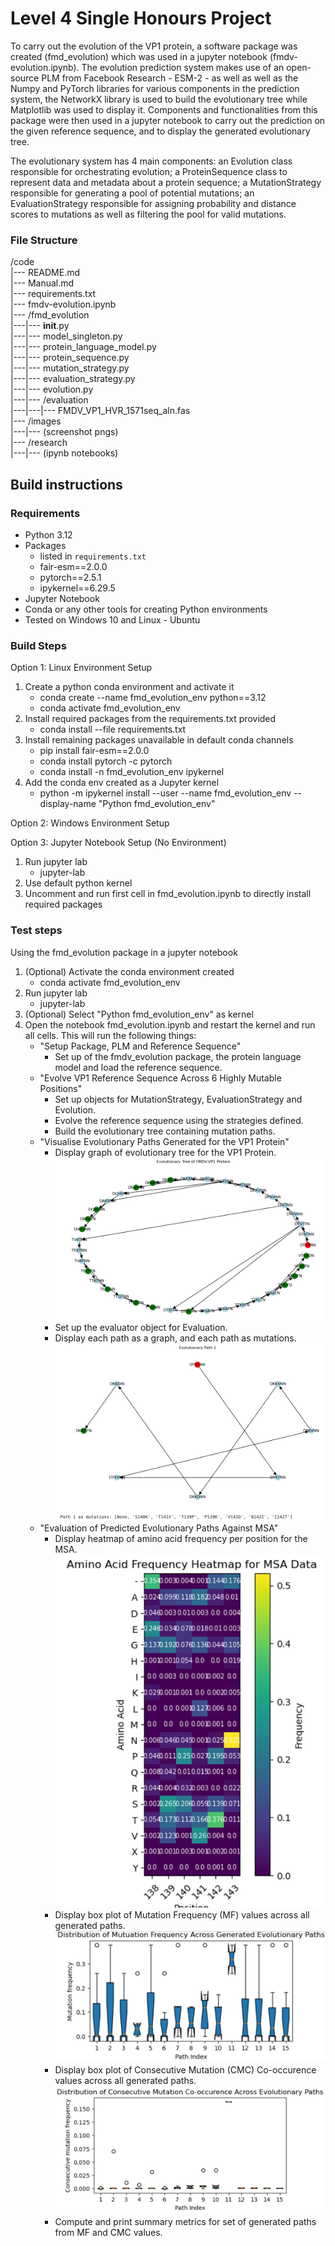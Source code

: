 # Level 4 Single Honours Project
To carry out the evolution of the VP1 protein, a software package was created (fmd_evolution) which was used in a jupyter notebook (fmdv-evolution.ipynb). The evolution prediction system makes use of an open-source PLM from Facebook Research - ESM-2 - as well as well as the Numpy and PyTorch libraries for various components in the prediction system, the NetworkX library is used to build the evolutionary tree while Matplotlib was used to display it. Components and functionalities from this package were then used in a jupyter notebook to carry out the prediction on the given reference sequence, and to display the generated evolutionary tree. 

The evolutionary system has 4 main components: an Evolution class responsible for orchestrating evolution; a ProteinSequence class to represent data and metadata about a protein sequence; a MutationStrategy responsible for generating a pool of potential mutations; an EvaluationStrategy responsible for assigning probability and distance scores to mutations as well as filtering the pool for valid mutations.

### File Structure
/code <br>
|--- README.md <br>
|--- Manual.md <br>
|--- requirements.txt <br>
|--- fmdv-evolution.ipynb <br>
|--- /fmd_evolution <br>
|---|--- __init__.py <br>
|---|--- model_singleton.py <br>
|---|--- protein_language_model.py <br>
|---|--- protein_sequence.py <br>
|---|--- mutation_strategy.py <br>
|---|--- evaluation_strategy.py <br>
|---|--- evolution.py <br>
|---|--- /evaluation <br>
|---|---|--- FMDV_VP1_HVR_1571seq_aln.fas <br>
|--- /images <br>
|---|--- (screenshot pngs) <br>
|--- /research <br>
|---|--- (ipynb notebooks) <br>

## Build instructions
### Requirements
- Python 3.12
- Packages
    - listed in `requirements.txt` 
    - fair-esm==2.0.0
    - pytorch==2.5.1
    - ipykernel==6.29.5
- Jupyter Notebook 
- Conda or any other tools for creating Python environments
- Tested on Windows 10 and Linux - Ubuntu 

### Build Steps
Option 1: Linux Environment Setup 
1. Create a python conda environment and activate it
    - conda create --name fmd_evolution_env python==3.12
    - conda activate fmd_evolution_env
2. Install required packages from the requirements.txt provided
    - conda install --file requirements.txt
3. Install remaining packages unavailable in default conda channels
    - pip install fair-esm==2.0.0
    - conda install pytorch -c pytorch
    - conda install -n fmd_evolution_env ipykernel
4. Add the conda env created as a Jupyter kernel
    - python -m ipykernel install --user --name fmd_evolution_env --display-name "Python fmd_evolution_env"

Option 2: Windows Environment Setup 

Option 3: Jupyter Notebook Setup (No Environment)
1. Run jupyter lab
    - jupyter-lab
2. Use default python kernel
3. Uncomment and run first cell in fmd_evolution.ipynb to directly install required packages


### Test steps
Using the fmd_evolution package in a jupyter notebook
1. (Optional) Activate the conda environment created
    - conda activate fmd_evolution_env
2. Run jupyter lab
    - jupyter-lab
3. (Optional) Select "Python fmd_evolution_env" as kernel
4. Open the notebook fmd_evolution.ipynb and restart the kernel and run all cells. This will run the following things:
    - "Setup Package, PLM and Reference Sequence"
        - Set up of the fmdv_evolution package, the protein language model and load the reference sequence.
    - "Evolve VP1 Reference Sequence Across 6 Highly Mutable Positions"
        - Set up objects for MutationStrategy, EvaluationStrategy and Evolution.
        - Evolve the reference sequence using the strategies defined.
        - Build the evolutionary tree containing mutation paths.
    - "Visualise Evolutionary Paths Generated for the VP1 Protein"
        - Display graph of evolutionary tree for the VP1 Protein.
        ![VP1 Evolutionary Tree](images/image.png)
        - Set up the evaluator object for Evaluation. 
        - Display each path as a graph, and each path as mutations. 
        ![Path 1 Graph and Mutations](images/image-1.png)
    - "Evaluation of Predicted Evolutionary Paths Against MSA"
        - Display heatmap of amino acid frequency per position for the MSA.
        ![MSA Heatmap](images/image-2.png)
        - Display box plot of Mutation Frequency (MF) values across all generated paths.
        ![MF Across All Paths](images/image-3.png)
        - Display box plot of Consecutive Mutation (CMC) Co-occurence values across all generated paths.
        ![CMC Across All Paths](images/image-4.png)
        - Compute and print summary metrics for set of generated paths from MF and CMC values. 